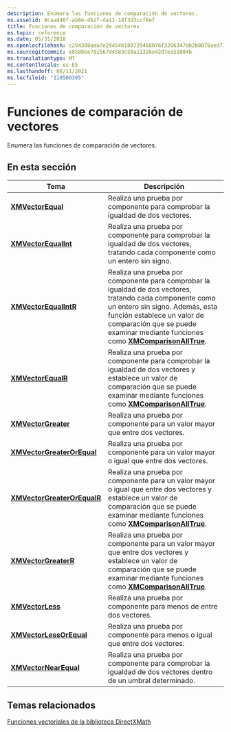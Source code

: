 ```yaml
---
description: Enumera las funciones de comparación de vectores.
ms.assetid: 8caad40f-ab8e-db2f-da11-18f3d3ccf6ef
title: Funciones de comparación de vectores
ms.topic: reference
ms.date: 05/31/2018
ms.openlocfilehash: c294388aaa7e29454b189729468076f3266347ab2b0876aed71d9d0b5adad3c8
ms.sourcegitcommit: e858bbe701567d4583c50a11326e42d7ea51804b
ms.translationtype: MT
ms.contentlocale: es-ES
ms.lasthandoff: 08/11/2021
ms.locfileid: "118500365"
---
```

# <a name="vector-comparison-functions"></a>Funciones de comparación de vectores

Enumera las funciones de comparación de vectores.

## <a name="in-this-section"></a>En esta sección



| Tema                                                                 | Descripción                                                                                                                                                                                                                                                               |
|-----------------------------------------------------------------------|---------------------------------------------------------------------------------------------------------------------------------------------------------------------------------------------------------------------------------------------------------------------------|
| [**XMVectorEqual**](/windows/win32/api/directxmath/nf-directxmath-xmvectorequal)<br/>                     | Realiza una prueba por componente para comprobar la igualdad de dos vectores.<br/>                                                                                                                                                                                                     |
| [**XMVectorEqualInt**](/windows/win32/api/directxmath/nf-directxmath-xmvectorequalint)<br/>               | Realiza una prueba por componente para comprobar la igualdad de dos vectores, tratando cada componente como un entero sin signo.<br/>                                                                                                                                                 |
| [**XMVectorEqualIntR**](/windows/win32/api/directxmath/nf-directxmath-xmvectorequalintr)<br/>             | Realiza una prueba por componente para comprobar la igualdad de dos vectores, tratando cada componente como un entero sin signo. Además, esta función establece un valor de comparación que se puede examinar mediante funciones como [**XMComparisonAllTrue**](/windows/desktop/api/DirectXMath/nf-directxmath-xmcomparisonalltrue).<br/> |
| [**XMVectorEqualR**](/windows/win32/api/directxmath/nf-directxmath-xmvectorequalr)<br/>                   | Realiza una prueba por componente para comprobar la igualdad de dos vectores y establece un valor de comparación que se puede examinar mediante funciones como [**XMComparisonAllTrue**](/windows/desktop/api/DirectXMath/nf-directxmath-xmcomparisonalltrue).<br/>                                                                         |
| [**XMVectorGreater**](/windows/win32/api/directxmath/nf-directxmath-xmvectorgreater)<br/>                 | Realiza una prueba por componente para un valor mayor que entre dos vectores.<br/>                                                                                                                                                                                            |
| [**XMVectorGreaterOrEqual**](/windows/win32/api/directxmath/nf-directxmath-xmvectorgreaterorequal)<br/>   | Realiza una prueba por componente para un valor mayor o igual que entre dos vectores.<br/>                                                                                                                                                                                   |
| [**XMVectorGreaterOrEqualR**](/windows/win32/api/directxmath/nf-directxmath-xmvectorgreaterorequalr)<br/> | Realiza una prueba por componente para un valor mayor o igual que entre dos vectores y establece un valor de comparación que se puede examinar mediante funciones como [**XMComparisonAllTrue**](/windows/desktop/api/DirectXMath/nf-directxmath-xmcomparisonalltrue).<br/>                                                       |
| [**XMVectorGreaterR**](/windows/win32/api/directxmath/nf-directxmath-xmvectorgreaterr)<br/>               | Realiza una prueba por componente para un valor mayor que entre dos vectores y establece un valor de comparación que se puede examinar mediante funciones como [**XMComparisonAllTrue**](/windows/desktop/api/DirectXMath/nf-directxmath-xmcomparisonalltrue).<br/>                                                                |
| [**XMVectorLess**](/windows/win32/api/directxmath/nf-directxmath-xmvectorless)<br/>                       | Realiza una prueba por componente para menos de entre dos vectores.<br/>                                                                                                                                                                                               |
| [**XMVectorLessOrEqual**](/windows/win32/api/directxmath/nf-directxmath-xmvectorlessorequal)<br/>         | Realiza una prueba por componente para menos o igual que entre dos vectores.<br/>                                                                                                                                                                                      |
| [**XMVectorNearEqual**](/windows/win32/api/directxmath/nf-directxmath-xmvectornearequal)<br/>             | Realiza una prueba por componente para comprobar la igualdad de dos vectores dentro de un umbral determinado. <br/>                                                                                                                                                                           |



 

## <a name="related-topics"></a>Temas relacionados

<dl> <dt>

[Funciones vectoriales de la biblioteca DirectXMath](ovw-xnamath-reference-functions-vector.md)
</dt> </dl>

 

 
